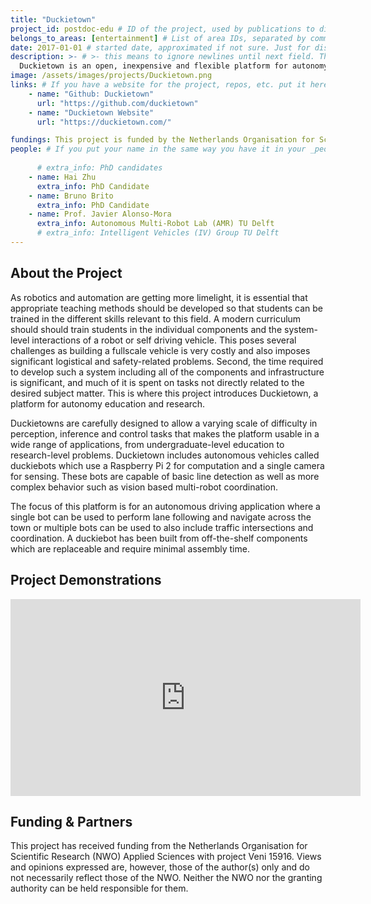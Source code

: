 ```yaml
---
title: "Duckietown"
project_id: postdoc-edu # ID of the project, used by publications to display in this project.
belongs_to_areas: [entertainment] # List of area IDs, separated by commas.
date: 2017-01-01 # started date, approximated if not sure. Just for display purposes and ordering
description: >- # >- this means to ignore newlines until next field. This is the project description, displayed in the project's card"
  Duckietown is an open, inexpensive and flexible platform for autonomy education and research. The platform comprises small autonomous vehicles(“Duckiebots”) built from off-the-shelf components, and cities (“Duckietowns”) complete with roads, signage, traffic lights, obstacles, and citizens (duckies) in need of transportation.
image: /assets/images/projects/Duckietown.png
links: # If you have a website for the project, repos, etc. put it here.
    - name: "Github: Duckietown"
      url: "https://github.com/duckietown"
    - name: "Duckietown Website"
      url: "https://duckietown.com/"

fundings: This project is funded by the Netherlands Organisation for Scientific Research (NWO) Applied Sciences with project Veni 15916
people: # If you put your name in the same way you have it in your _people entry, your preferred link will be added. extra_info is optional.
    
      # extra_info: PhD candidates
    - name: Hai Zhu
      extra_info: PhD Candidate
    - name: Bruno Brito
      extra_info: PhD Candidate
    - name: Prof. Javier Alonso-Mora
      extra_info: Autonomous Multi-Robot Lab (AMR) TU Delft
      # extra_info: Intelligent Vehicles (IV) Group TU Delft
---
```

<!-- Here you put the main body of the page, in markdown. You can also mix in html, or change this .md to .html -->
<!-- The fields of People, Funding, Links and Publications will be generated automatically -->

## About the Project

As robotics and automation are getting more limelight, it is essential that appropriate teaching methods should be developed so that students can be trained in the different skills relevant to this field. A modern curriculum should should train students in the individual components and the system-level interactions of a robot or self driving vehicle. This poses several challenges as building a fullscale vehicle is very costly and also imposes significant logistical and safety-related problems. Second, the time required to develop such a system including all of the components and infrastructure is significant, and much of it is spent on tasks not directly related to the desired subject matter. This is where this project introduces Duckietown, a platform for autonomy education and research. 

Duckietowns are carefully designed to allow a varying scale of difficulty in perception, inference and control tasks that makes the platform usable in a wide range of applications, from undergraduate-level education to research-level problems. Duckietown includes autonomous vehicles called duckiebots which use a Raspberry Pi 2 for computation and a single camera for sensing. These bots are capable of basic line detection as well as more complex behavior such as vision based multi-robot coordination. 

The focus of this platform is for an autonomous driving application where a single bot can be used to perform lane following and navigate across the town or multiple bots can be used to also include traffic intersections and coordination. A duckiebot has been built from off-the-shelf components which are replaceable and require minimal assembly time. 
## Project Demonstrations

<div class="video-wrapper ratio ratio-16x9"> 
  <iframe width="560" height="315" src="https://www.youtube.com/embed/b0B6S2Ca75Q?si=IEaEefETUih0fTGM&mute=1" title="YouTube video player" frameborder="0" allow="accelerometer; autoplay; clipboard-write; encrypted-media; gyroscope; picture-in-picture; web-share" referrerpolicy="strict-origin-when-cross-origin" allowfullscreen></iframe>
</div>
<!-- <div class="video-wrapper ratio ratio-16x9">  
  <iframe width="560" height="315" src="https://www.youtube.com/embed/crGTsiiilHo?si=rPH4SBRroHrIKA_4&mute=1" title="YouTube video player" frameborder="0" allow="accelerometer; autoplay; clipboard-write; encrypted-media; gyroscope; picture-in-picture; web-share" referrerpolicy="strict-origin-when-cross-origin" allowfullscreen>
  </iframe>
</div> -->

## Funding & Partners

This project has received funding from the Netherlands Organisation for Scientific Research (NWO) Applied Sciences with project Veni 15916. Views and opinions expressed are, however, those of the author(s) only and do not necessarily reflect those of the NWO. Neither the NWO nor the granting authority can be held responsible for them.
